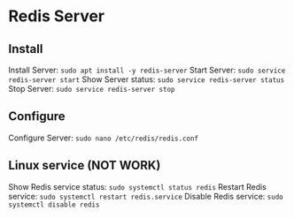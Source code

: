 # Redis Server

## Install
Install Server: `sudo apt install -y redis-server`
Start Server: `sudo service redis-server start`
Show Server status: `sudo service redis-server status`
Stop Server: `sudo service redis-server stop`

## Configure
Configure Server: `sudo nano /etc/redis/redis.conf`

## Linux service (NOT WORK)
Show Redis service status: `sudo systemctl status redis`
Restart Redis service: `sudo systemctl restart redis.service`
Disable Redis service: `sudo systemctl disable redis`
